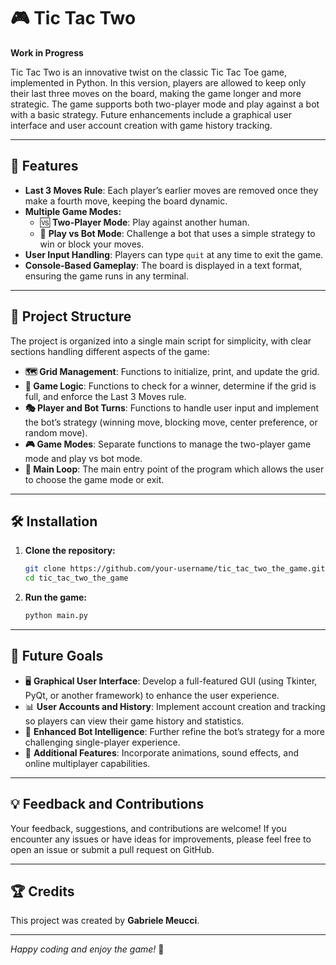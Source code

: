 # 🎮 Tic Tac Two

**Work in Progress**

Tic Tac Two is an innovative twist on the classic Tic Tac Toe game, implemented in Python. In this version, players are allowed to keep only their last three moves on the board, making the game longer and more strategic. The game supports both two-player mode and play against a bot with a basic strategy. Future enhancements include a graphical user interface and user account creation with game history tracking.

---

## 🚀 Features

- **Last 3 Moves Rule**: Each player’s earlier moves are removed once they make a fourth move, keeping the board dynamic.
- **Multiple Game Modes:**
  - 🆚 **Two-Player Mode**: Play against another human.
  - 🤖 **Play vs Bot Mode**: Challenge a bot that uses a simple strategy to win or block your moves.
- **User Input Handling**: Players can type `quit` at any time to exit the game.
- **Console-Based Gameplay**: The board is displayed in a text format, ensuring the game runs in any terminal.

---

## 📁 Project Structure

The project is organized into a single main script for simplicity, with clear sections handling different aspects of the game:

- **🗺️ Grid Management**: Functions to initialize, print, and update the grid.
- **🧠 Game Logic**: Functions to check for a winner, determine if the grid is full, and enforce the Last 3 Moves rule.
- **🎭 Player and Bot Turns**: Functions to handle user input and implement the bot’s strategy (winning move, blocking move, center preference, or random move).
- **🎮 Game Modes**: Separate functions to manage the two-player game mode and play vs bot mode.
- **🔁 Main Loop**: The main entry point of the program which allows the user to choose the game mode or exit.

---

## 🛠️ Installation

1. **Clone the repository:**

   ```bash
   git clone https://github.com/your-username/tic_tac_two_the_game.git
   cd tic_tac_two_the_game
   ```

2. **Run the game:**

   ```bash
   python main.py
   ```

---

## 🎯 Future Goals

- 🖥️ **Graphical User Interface**: Develop a full-featured GUI (using Tkinter, PyQt, or another framework) to enhance the user experience.
- 📊 **User Accounts and History**: Implement account creation and tracking so players can view their game history and statistics.
- 🤖 **Enhanced Bot Intelligence**: Further refine the bot’s strategy for a more challenging single-player experience.
- 🎨 **Additional Features**: Incorporate animations, sound effects, and online multiplayer capabilities.

---

## 💡 Feedback and Contributions

Your feedback, suggestions, and contributions are welcome! If you encounter any issues or have ideas for improvements, please feel free to open an issue or submit a pull request on GitHub.

---

## 🏆 Credits

This project was created by **Gabriele Meucci**.

---

*Happy coding and enjoy the game!* 🎉

